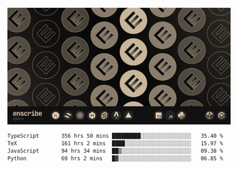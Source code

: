 ![README Banner](banner.png)

<!--START_SECTION:waka-->

```txt
TypeScript       356 hrs 50 mins █████████░░░░░░░░░░░░░░░░   35.40 %
TeX              161 hrs 2 mins  ████░░░░░░░░░░░░░░░░░░░░░   15.97 %
JavaScript       94 hrs 34 mins  ██▒░░░░░░░░░░░░░░░░░░░░░░   09.38 %
Python           69 hrs 2 mins   █▓░░░░░░░░░░░░░░░░░░░░░░░   06.85 %
```

<!--END_SECTION:waka-->
